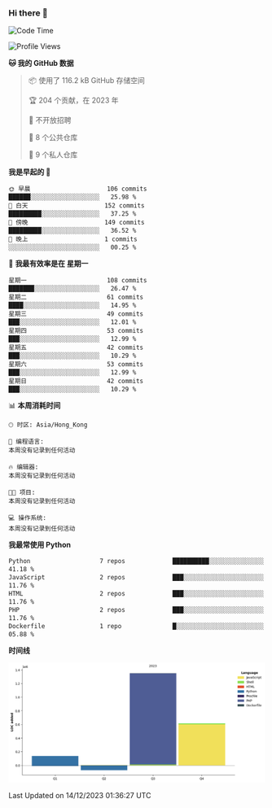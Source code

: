 ### Hi there 👋

<!--
**Mrzqd/Mrzqd** is a ✨ _special_ ✨ repository because its `README.md` (this file) appears on your GitHub profile.

Here are some ideas to get you started:

- 🔭 I’m currently working on ...
- 🌱 I’m currently learning ...
- 👯 I’m looking to collaborate on ...
- 🤔 I’m looking for help with ...
- 💬 Ask me about ...
- 📫 How to reach me: ...
- 😄 Pronouns: ...
- ⚡ Fun fact: ...
-->
<!--START_SECTION:waka-->
![Code Time](http://img.shields.io/badge/Code%20Time-144%20hrs%2059%20mins-blue)

![Profile Views](http://img.shields.io/badge/%E4%B8%AA%E4%BA%BA%E8%B5%84%E6%96%99%E8%A7%82%E7%9C%8B%E6%AC%A1%E6%95%B0-1-blue)

**🐱 我的 GitHub 数据** 

> 📦  使用了 116.2 kB GitHub 存储空间 
 > 
> 🏆 204 个贡献，在 2023 年
 > 
> 🚫 不开放招聘
 > 
> 📜 8 个公共仓库 
 > 
> 🔑 9 个私人仓库 
 > 
**我是早起的 🐤** 

```text
🌞 早晨                     106 commits         ██████░░░░░░░░░░░░░░░░░░░   25.98 % 
🌆 白天                     152 commits         █████████░░░░░░░░░░░░░░░░   37.25 % 
🌃 傍晚                     149 commits         █████████░░░░░░░░░░░░░░░░   36.52 % 
🌙 晚上                     1 commits           ░░░░░░░░░░░░░░░░░░░░░░░░░   00.25 % 
```
📅 **我最有效率是在 星期一** 

```text
星期一                      108 commits         ███████░░░░░░░░░░░░░░░░░░   26.47 % 
星期二                      61 commits          ████░░░░░░░░░░░░░░░░░░░░░   14.95 % 
星期三                      49 commits          ███░░░░░░░░░░░░░░░░░░░░░░   12.01 % 
星期四                      53 commits          ███░░░░░░░░░░░░░░░░░░░░░░   12.99 % 
星期五                      42 commits          ███░░░░░░░░░░░░░░░░░░░░░░   10.29 % 
星期六                      53 commits          ███░░░░░░░░░░░░░░░░░░░░░░   12.99 % 
星期日                      42 commits          ███░░░░░░░░░░░░░░░░░░░░░░   10.29 % 
```


📊 **本周消耗时间** 

```text
🕑︎ 时区: Asia/Hong_Kong

💬 编程语言: 
本周没有记录到任何活动

🔥 编辑器: 
本周没有记录到任何活动

🐱‍💻 项目: 
本周没有记录到任何活动

💻 操作系统: 
本周没有记录到任何活动
```

**我最常使用 Python** 

```text
Python                   7 repos             ██████████░░░░░░░░░░░░░░░   41.18 % 
JavaScript               2 repos             ███░░░░░░░░░░░░░░░░░░░░░░   11.76 % 
HTML                     2 repos             ███░░░░░░░░░░░░░░░░░░░░░░   11.76 % 
PHP                      2 repos             ███░░░░░░░░░░░░░░░░░░░░░░   11.76 % 
Dockerfile               1 repo              █░░░░░░░░░░░░░░░░░░░░░░░░   05.88 % 
```



**时间线**

![Lines of Code chart](https://raw.githubusercontent.com/Mrzqd/Mrzqd/main/assets/bar_graph.png)


 Last Updated on 14/12/2023 01:36:27 UTC
<!--END_SECTION:waka-->
